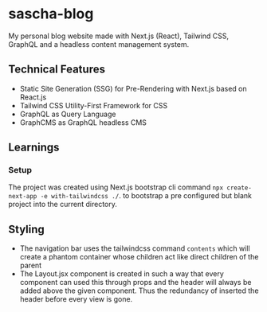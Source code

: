 # sascha-blog

My personal blog website made with Next.js (React), Tailwind CSS, GraphQL and a headless content management system.

## Technical Features

- Static Site Generation (SSG) for Pre-Rendering with Next.js based on React.js
- Tailwind CSS Utility-First Framework for CSS
- GraphQL as Query Language
- GraphCMS as GraphQL headless CMS

## Learnings

### Setup

The project was created using Next.js bootstrap cli command `npx create-next-app -e with-tailwindcss ./`. to bootstrap a pre configured but blank project into the current directory.

## Styling

- The navigation bar uses the tailwindcss command `contents` which will create a phantom container whose children act like direct children of the parent
- The Layout.jsx component is created in such a way that every component can used this through props and the header will always be added above the given component. Thus the redundancy of inserted the header before every view is gone.
